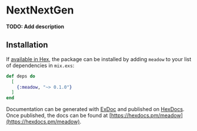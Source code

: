 # NextNextGen

**TODO: Add description**

## Installation

If [available in Hex](https://hex.pm/docs/publish), the package can be installed
by adding `meadow` to your list of dependencies in `mix.exs`:

```elixir
def deps do
  [
    {:meadow, "~> 0.1.0"}
  ]
end
```

Documentation can be generated with [ExDoc](https://github.com/elixir-lang/ex_doc)
and published on [HexDocs](https://hexdocs.pm). Once published, the docs can
be found at [https://hexdocs.pm/meadow](https://hexdocs.pm/meadow).

